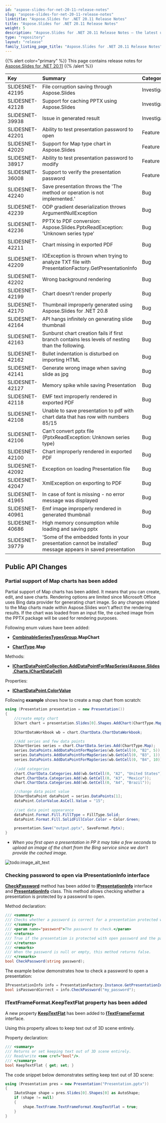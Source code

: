 ```yaml
---
id: "aspose-slides-for-net-20-11-release-notes"
slug: "aspose-slides-for-net-20-11-release-notes"
linktitle: "Aspose.Slides for .NET 20.11 Release Notes"
title: "Aspose.Slides for .NET 20.11 Release Notes"
weight: 5
description: "Aspose.Slides for .NET 20.11 Release Notes – the latest updates and fixes."
type: "repository"
layout: "release"
family_listing_page_title: "Aspose.Slides for .NET 20.11 Release Notes"
---
```


{{% alert color="primary" %}} 
This page contains release notes for [Aspose.Slides for .NET 20.11](https://www.nuget.org/packages/Aspose.Slides.NET/)
{{% /alert %}} 

|**Key**|**Summary**|**Category**|
| :- | :- | :- |
|SLIDESNET-42195|File corruption saving through Aspose.Slides|Investigation|
|SLIDESNET-42128|Support for caching PPTX using Aspose.Slides|Investigation|
|SLIDESNET-39938|Issue in generated result|Investigation|
|SLIDESNET-42201|Ability to test presentation password to open|Feature|
|SLIDESNET-42020|Support for Map type chart  in Aspose.Slides|Feature|
|SLIDESNET-38917|Ability to test presentation password to modify|Feature|
|SLIDESNET-36008|Support to verify the presentation password|Feature|
|SLIDESNET-42240|Save presentation throws the 'The method or operation is not implemented.'|Bug|
|SLIDESNET-42239|ODP gradient deserialization throws ArgumentNullException|Bug|
|SLIDESNET-42236|PPTX to PDF conversion: Aspose.Slides.PptxReadException: 'Unknown series type'|Bug|
|SLIDESNET-42211|Chart missing in exported PDF|Bug|
|SLIDESNET-42209|IOException is thrown when trying to analyze TXT file with PresentationFactory.GetPresentationInfo|Bug|
|SLIDESNET-42202|Wrong background rendering|Bug|
|SLIDESNET-42199|Chart doesn't render properly|Bug|
|SLIDESNET-42170|Thumbnail improperly generated using Aspose.Slides for .NET 20.8|Bug|
|SLIDESNET-42164|API hangs infinitely on generating slide thumbnail|Bug|
|SLIDESNET-42163|Sunburst chart creation fails if first branch contains less levels of nesting than the following.|Bug|
|SLIDESNET-42162|Bullet indentation is disturbed on importing HTML|Bug|
|SLIDESNET-42141|Generate wrong image when saving slide as jpg|Bug|
|SLIDESNET-42127|Memory spike while saving Presentation|Bug|
|SLIDESNET-42118|EMF text improperly rendered in exported PDF|Bug|
|SLIDESNET-42108|Unable to save presentation to pdf with chart data that has row with numbers 85/15|Bug|
|SLIDESNET-42106|Can't convert pptx file (PptxReadException: Unknown series type)|Bug|
|SLIDESNET-42100|Chart improperly rendered in exported PDF|Bug|
|SLIDESNET-42092|Exception on loading Presentation file|Bug|
|SLIDESNET-42047|XmlException on exporting to PDF|Bug|
|SLIDESNET-41965|In case of font is missing - no error message was displayed|Bug|
|SLIDESNET-40961|Emf image improperly rendered in generated thumbnail|Bug|
|SLIDESNET-40686|High memory consumption while loading and saving pptx|Bug|
|SLIDESNET-39779|'Some of the embedded fonts in your presentation cannot be installed' message appears in saved presentation|Bug|


## **Public API Changes**
### Partial support of Map charts has been added
Partial support of Map charts has been added. It means that you can create, edit, and save charts. Rendering options are limited since Microsoft Office uses Bing data provider for generating chart image. 
So any changes related to the Map charts made within Aspose.Slides won't affect the rendering results. 
If the chart was loaded from an input file, the cached image from the PPTX package will be used for rendering purposes. 

Following enum values have been added:

- **[CombinableSeriesTypesGroup](https://reference.aspose.com/slides/net/aspose.slides.charts/combinableseriestypesgroup).MapChart**

- **[ChartType](https://reference.aspose.com/cells/net/aspose.cells.charts/charttype).Map**

Methods:

- **[IChartDataPointCollection.AddDataPointForMapSeries(Aspose.Slides.Charts.IChartDataCell)](https://reference.aspose.com/slides/net/aspose.slides.charts/ichartdatapointcollection/methods/adddatapointformapseries)**

Properties:

- **[IChartDataPoint.ColorValue](https://reference.aspose.com/slides/net/aspose.slides.charts/ichartdatapoint/properties/colorvalue)**

Following **example** shows how to create a map chart from scratch:
```csharp
using (Presentation presentation = new Presentation())
{    
    //create empty chart
    IChart chart = presentation.Slides[0].Shapes.AddChart(ChartType.Map, 50, 50, 500, 400, false);
    
    IChartDataWorkbook wb = chart.ChartData.ChartDataWorkbook;

    //Add series and few data points
    IChartSeries series = chart.ChartData.Series.Add(ChartType.Map);
    series.DataPoints.AddDataPointForMapSeries(wb.GetCell(0, "B2", 5));
    series.DataPoints.AddDataPointForMapSeries(wb.GetCell(0, "B3", 1));    
    series.DataPoints.AddDataPointForMapSeries(wb.GetCell(0, "B4", 10));
    
    //add categories
    chart.ChartData.Categories.Add(wb.GetCell(0, "A2", "United States"));
    chart.ChartData.Categories.Add(wb.GetCell(0, "A3", "Mexico"));
    chart.ChartData.Categories.Add(wb.GetCell(0, "A4", "Brazil"));

    //change data point value    
    IChartDataPoint dataPoint = series.DataPoints[1];    
    dataPoint.ColorValue.AsCell.Value = "15";
    
    //set data point appearance    
    dataPoint.Format.Fill.FillType = FillType.Solid;
    dataPoint.Format.Fill.SolidFillColor.Color = Color.Green;

    presentation.Save("output.pptx", SaveFormat.Pptx);
}
```


* *When you first open a presentation in PP it may take a few seconds to upload an image of the chart from the Bing service since we don't provide the cached image.*

![todo:image_alt_text](../mapchart.png)

### Checking password to open via IPresentationInfo interface
**[CheckPassword](https://reference.aspose.com/slides/net/aspose.slides/ipresentationinfo/methods/checkpassword)** 
method has been added to **[IPresentationInfo](https://reference.aspose.com/slides/net/aspose.slides/ipresentationinfo)** 
interface and **[PresentationInfo](https://reference.aspose.com/slides/net/aspose.slides/presentationinfo)** class. 
This method allows checking whether a presentation is protected by a password to open.

Method declaration:
```csharp
/// <summary>
/// Checks whether a password is correct for a presentation protected with open password.
/// </summary>
/// <param name="password">The password to check.</param>
/// <returns>
/// True if the presentation is protected with open password and the password is correct and false otherwise.
/// </returns>
/// <remarks>
/// When the password is null or empty, this method returns false.
/// </remarks>
bool CheckPassword(string password);
```

The example below demonstrates how to check a password to open a presentation:
```csharp
IPresentationInfo info = PresentationFactory.Instance.GetPresentationInfo("pres.pptx");
bool isPasswordCorrect = info.CheckPassword("my_password");
```

### ITextFrameFormat.KeepTextFlat property has been added
A new property **[KeepTextFlat](https://reference.aspose.com/slides/net/aspose.slides/itextframeformat/properties/keeptextflat)** 
has been added to **[ITextFrameFormat](https://reference.aspose.com/slides/net/aspose.slides/itextframeformat)** interface.

Using this property allows to keep text out of 3D scene entirely.

Property declaration:

```csharp
/// <summary>
/// Returns or set keeping text out of 3D scene entirely.
/// Read/write <see cref="bool"/>.
/// </summary>
bool KeepTextFlat { get; set; }
```

The code snippet below demonstrates setting keep text out of 3D scene:

```csharp
using (Presentation pres = new Presentation("Presentation.pptx"))
{
    IAutoShape shape = pres.Slides[0].Shapes[0] as AutoShape;
    if (shape != null)
    {
        shape.TextFrame.TextFrameFormat.KeepTextFlat = true;
    }
}
```
